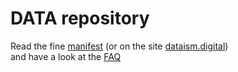 DATA repository
===============

Read the fine [manifest](DATAmanifest.md) (or on the site [dataism.digital](http://dataism.digital))  
and have a look at the [FAQ](https://github.com/zeropaper/DATA/wiki/FAQ)
